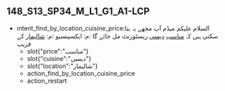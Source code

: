 ## 148_S13_SP34_M_L1_G1_A1-LCP
* intent_find_by_location_cuisine_price:السلام علیکم میڈم آپ مجھے یہ بتا سکتی ہیں کہ [مناسب](price) [دیسی](cuisine) ریسٹورنٹ مل جائے گا :م: ایکسپنسیو :م: [شالیمار](location) کے قریب
	- slot{"price":"مناسب"}
	- slot{"cuisine":"دیسی"}
	- slot{"location":"شالیمار"}
	- action_find_by_location_cuisine_price
	- action_restart